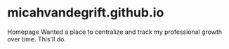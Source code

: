 # micahvandegrift.github.io
Homepage
Wanted a place to centralize and track my professional growth over time.
This'll do. 

